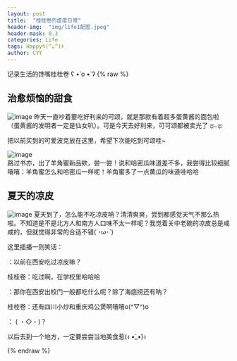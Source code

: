 ```yaml
---
layout: post
title:  "桂桂卷的虚度日常"
header-img:  "img/life1配图.jpeg"
header-mask: 0.3
categories: Life
tags: Happy٩(^ᴗ^)۶
author: CYY
---
```



记录生活的馋嘴桂桂卷 ʕ •̀ o •́ ʔ
{% raw %}
## 治愈烦恼的甜食

![image](/img/life1-%E6%B3%A1%E6%B3%A1%E8%8A%9D%E5%A3%AB%E7%B3%BB%E5%88%97-%E6%B3%A2%E5%85%8B.jpg)
昨天一直吵着要吃好利来的可颂，就是那款有着超多蛋黄酱的面包啦（蛋黄酱的发明者一定是仙女叭）。可是今天去好利来，可可颂都被卖光了 ಥ⌣ಥ

把以前买到的可爱波克放在这里，希望下次能吃到可颂哇~

![image](/img/life1-%E7%BE%8A%E8%A7%92%E8%9C%9C%E5%95%B5%E5%95%B5.jpg)  
路过书亦，出了羊角蜜新品欸，尝一尝！说和哈密瓜味道差不多，我尝得比较细腻嘻嘻：羊角蜜怎么和哈密瓜一样呢！羊角蜜多了一点黄瓜的味道哇哈哈

## 夏天的凉皮
![image](/img/life1-%E5%85%B3%E4%B8%AD%E8%80%81%E7%A2%97%E5%87%89%E7%9A%AE.jpg)
夏天到了，怎么能不吃凉皮呐？清清爽爽，尝到都感觉天气不那么热啦。不知道是不是北方人和南方人口味不太一样呢？我觉着关中老碗的凉皮总是咸咸的，但就觉得非常的合适不错(´･ω･`)

这里插播一则笑话：

：以前在西安吃过凉皮嘛？

桂桂卷：吃过啊，在学校里哈哈哈

：那你在西安出校门一般都吃什么呢？除了海底捞还有呐？

桂桂卷：还有四川小炒和重庆鸡公煲啊嘻嘻o(^▽^)o

： ( ・◇・)？

以后去到一个地方，一定要尝尝当地美食惹(ง •̀_•́)ง

{% endraw %}
